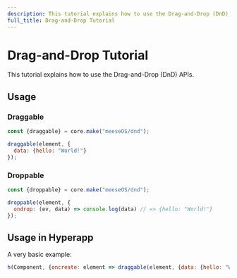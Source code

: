 ```yaml
---
description: This tutorial explains how to use the Drag-and-Drop (DnD) APIs.
full_title: Drag-and-Drop Tutorial
---
```


# Drag-and-Drop Tutorial

This tutorial explains how to use the Drag-and-Drop (DnD) APIs.

## Usage

### Draggable

```javascript
const {draggable} = core.make("meeseOS/dnd");

draggable(element, {
  data: {hello: "World!"}
});
```

### Droppable

```javascript
const {droppable} = core.make("meeseOS/dnd");

droppable(element, {
  ondrop: (ev, data) => console.log(data) // => {hello: "World!"}
});
```

## Usage in Hyperapp

A very basic example:

```javascript
h(Component, {oncreate: element => draggable(element, {data: {hello: "World!"}})});
```

